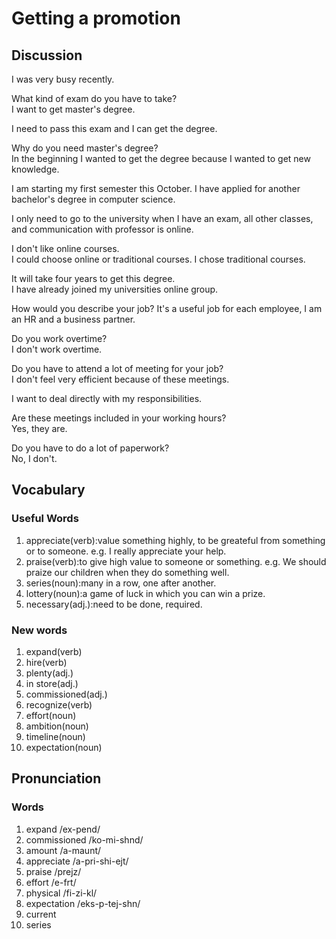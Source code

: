 # Getting a promotion
## Discussion
I was very busy recently.  

What kind of exam do you have to take?  
I want to get master's degree.  

I need to pass this exam and I can get the degree.  

Why do you need master's degree?  
In the beginning I wanted to get the degree because I wanted to get new knowledge.  

I am starting my first semester this October. I have applied for another bachelor's degree in computer science.  

I only need to go to the university when I have an exam, all other classes, and communication with professor is online.  

I don't like online courses.  
I could choose online or traditional courses. I chose traditional courses.   

It will take four years to get this degree.  
I have already joined my universities online group.  

How would you describe your job? 
It's a useful job for each employee, I am an HR and a business partner.   

Do you work overtime?  
I don't work overtime.  

Do you have to attend a lot of meeting for your job?  
I don't feel very efficient because of these meetings.  

I want to deal directly with my responsibilities.  

Are these meetings included in your working hours?  
Yes, they are.  

Do you have to do a lot of paperwork?  
No, I don't.  

## Vocabulary
### Useful Words
1. appreciate(verb):value something highly, to be greateful from something or to someone. e.g. I really appreciate your help.
1. praise(verb):to give high value to someone or something. e.g. We should praize our children when they do something well.  
1. series(noun):many in a row, one after another.
1. lottery(noun):a game of luck in which you can win a prize.
1. necessary(adj.):need to be done, required.

### New words
1. expand(verb)
1. hire(verb)
1. plenty(adj.)
1. in store(adj.)
1. commissioned(adj.)
1. recognize(verb)
1. effort(noun)
1. ambition(noun)
1. timeline(noun)
1. expectation(noun)

## Pronunciation
### Words
1. expand /ex-pend/
1. commissioned /ko-mi-shnd/
1. amount /a-maunt/
1. appreciate /a-pri-shi-ejt/
1. praise /prejz/
1. effort /e-frt/
1. physical /fi-zi-kl/
1. expectation /eks-p-tej-shn/
1. current
1. series
